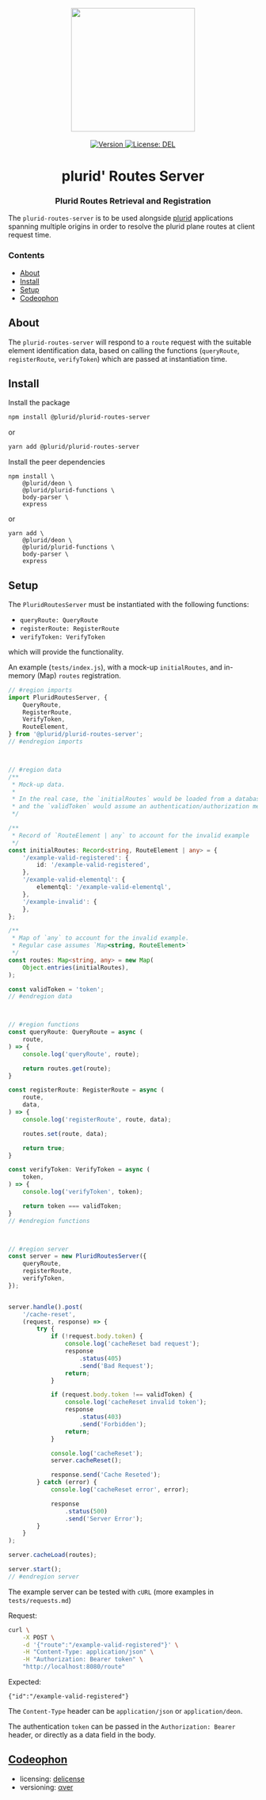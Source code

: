 <p align="center">
    <img src="https://raw.githubusercontent.com/plurid/plurid/master/about/identity/plurid-p-logo.png" height="250px">
    <br />
    <br />
    <a target="_blank" href="https://www.npmjs.com/package/@plurid/plurid-routes-server">
        <img src="https://img.shields.io/npm/v/@plurid/plurid-routes-server.svg?logo=npm&colorB=1380C3&style=for-the-badge" alt="Version">
    </a>
    <a target="_blank" href="https://github.com/plurid/plurid/blob/master/packages/plurid-utilities/plurid-routes-server/LICENSE">
        <img src="https://img.shields.io/badge/license-DEL-blue.svg?colorB=1380C3&style=for-the-badge" alt="License: DEL">
    </a>
</p>



<h1 align="center">
    plurid' Routes Server
</h1>


<h3 align="center">
    Plurid Routes Retrieval and Registration
</h3>



The `plurid-routes-server` is to be used alongside [plurid](https://github.com/plurid/plurid) applications spanning multiple origins in order to resolve the plurid plane routes at client request time.



### Contents

+ [About](#about)
+ [Install](#install)
+ [Setup](#setup)
+ [Codeophon](#codeophon)



## About

The `plurid-routes-server` will respond to a `route` request with the suitable element identification data, based on calling the functions (`queryRoute`, `registerRoute`, `verifyToken`) which are passed at instantiation time.



## Install

Install the package

``` bash
npm install @plurid/plurid-routes-server
```

or

``` bash
yarn add @plurid/plurid-routes-server
```

Install the peer dependencies

```
npm install \
    @plurid/deon \
    @plurid/plurid-functions \
    body-parser \
    express
```

or

```
yarn add \
    @plurid/deon \
    @plurid/plurid-functions \
    body-parser \
    express
```



## Setup

The `PluridRoutesServer` must be instantiated with the following functions:

+ `queryRoute: QueryRoute`
+ `registerRoute: RegisterRoute`
+ `verifyToken: VerifyToken`

which will provide the functionality.

An example (`tests/index.js`), with a mock-up `initialRoutes`, and in-memory (Map) `routes` registration.

``` typescript
// #region imports
import PluridRoutesServer, {
    QueryRoute,
    RegisterRoute,
    VerifyToken,
    RouteElement,
} from '@plurid/plurid-routes-server';
// #endregion imports



// #region data
/**
 * Mock-up data.
 *
 * In the real case, the `initialRoutes` would be loaded from a database,
 * and the `validToken` would assume an authentication/authorization mechanism.
 */

/**
 * Record of `RouteElement | any` to account for the invalid example
 */
const initialRoutes: Record<string, RouteElement | any> = {
    '/example-valid-registered': {
        id: '/example-valid-registered',
    },
    '/example-valid-elementql': {
        elementql: '/example-valid-elementql',
    },
    '/example-invalid': {
    },
};

/**
 * Map of `any` to account for the invalid example.
 * Regular case assumes `Map<string, RouteElement>`
 */
const routes: Map<string, any> = new Map(
    Object.entries(initialRoutes),
);

const validToken = 'token';
// #endregion data



// #region functions
const queryRoute: QueryRoute = async (
    route,
) => {
    console.log('queryRoute', route);

    return routes.get(route);
}

const registerRoute: RegisterRoute = async (
    route,
    data,
) => {
    console.log('registerRoute', route, data);

    routes.set(route, data);

    return true;
}

const verifyToken: VerifyToken = async (
    token,
) => {
    console.log('verifyToken', token);

    return token === validToken;
}
// #endregion functions



// #region server
const server = new PluridRoutesServer({
    queryRoute,
    registerRoute,
    verifyToken,
});


server.handle().post(
    '/cache-reset',
    (request, response) => {
        try {
            if (!request.body.token) {
                console.log('cacheReset bad request');
                response
                    .status(405)
                    .send('Bad Request');
                return;
            }

            if (request.body.token !== validToken) {
                console.log('cacheReset invalid token');
                response
                    .status(403)
                    .send('Forbidden');
                return;
            }

            console.log('cacheReset');
            server.cacheReset();

            response.send('Cache Reseted');
        } catch (error) {
            console.log('cacheReset error', error);

            response
                .status(500)
                .send('Server Error');
        }
    }
);

server.cacheLoad(routes);

server.start();
// #endregion server
```

The example server can be tested with `cURL` (more examples in `tests/requests.md`)

Request:

``` bash
curl \
    -X POST \
    -d '{"route":"/example-valid-registered"}' \
    -H "Content-Type: application/json" \
    -H "Authorization: Bearer token" \
    "http://localhost:8080/route"
```

Expected:

```
{"id":"/example-valid-registered"}
```

The `Content-Type` header can be `application/json` or `application/deon`.

The authentication `token` can be passed in the `Authorization: Bearer` header, or directly as a data field in the body.



## [Codeophon](https://github.com/ly3xqhl8g9/codeophon)

+ licensing: [delicense](https://github.com/ly3xqhl8g9/delicense)
+ versioning: [αver](https://github.com/ly3xqhl8g9/alpha-versioning)
